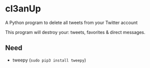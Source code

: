 # cl3anUp
A Python program to delete all tweets from your Twitter account

This program will destroy your: tweets, favorites & direct messages.

## Need
* tweepy (```sudo pip3 install tweepy```) 

